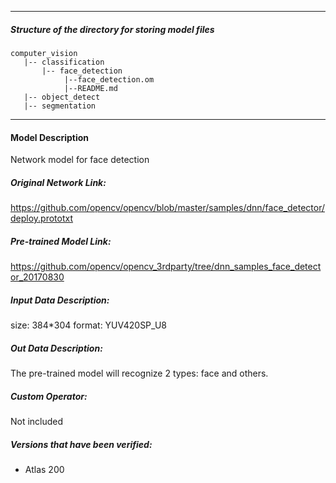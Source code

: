 *******************************************************************************
##### Structure of the directory for storing model files
```
computer_vision
   |-- classification
       |-- face_detection
            |--face_detection.om
            |--README.md
   |-- object_detect
   |-- segmentation
```

*******************************************************************************

#### Model Description
Network model for face detection

##### Original Network Link:
https://github.com/opencv/opencv/blob/master/samples/dnn/face_detector/deploy.prototxt

##### Pre-trained Model Link:
https://github.com/opencv/opencv_3rdparty/tree/dnn_samples_face_detector_20170830

##### Input Data Description:
size: 384*304
format: YUV420SP_U8

##### Out Data Description:
The pre-trained model will recognize 2 types: face and others.

##### Custom Operator:
Not included

##### Versions that have been verified:
- Atlas 200
